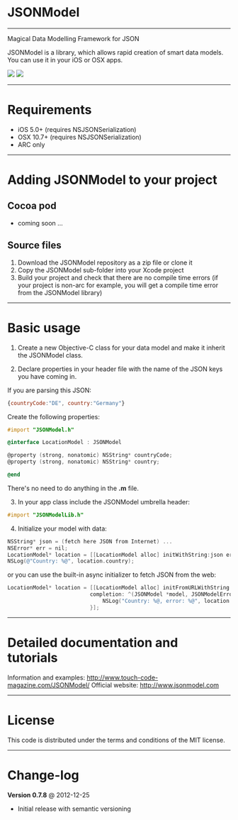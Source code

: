 JSONModel
====================================
------------------------------------
Magical Data Modelling Framework for JSON

JSONModel is a library, which allows rapid creation of smart data models. You can use it in your iOS or OSX apps.

[![](http://jsonmodel.com/img/jm_ios_screen.png)](http://jsonmodel.com/img/jm_ios_screen.png)
[![](http://jsonmodel.com/img/jm_osx_screen.png)](http://jsonmodel.com/img/jm_osx_screen.png)

------------------------------------
Requirements
====================================

* iOS 5.0+ (requires NSJSONSerialization)
* OSX 10.7+ (requires NSJSONSerialization) 
* ARC only

------------------------------------
Adding JSONModel to your project
====================================

Cocoa pod
------------

* coming soon ...

Source files
------------

1. Download the JSONModel repository as a zip file or clone it
2. Copy the JSONModel sub-folder into your Xcode project
3. Build your project and check that there are no compile time errors 
(if your project is non-arc for example, you will get a compile time error from the JSONModel library)

------------------------------------
Basic usage
====================================
1. Create a new Objective-C class for your data model and make it inherit the JSONModel class. 

2. Declare properties in your header file with the name of the JSON keys you have coming in.

If you are parsing this JSON:
```javascript
{countryCode:"DE", country:"Germany"}
```

Create the following properties:
```objective-c
#import "JSONModel.h"

@interface LocationModel : JSONModel

@property (strong, nonatomic) NSString* countryCode;
@property (strong, nonatomic) NSString* country;

@end
```
There's no need to do anything in the **.m** file.

3. In your app class include the JSONModel umbrella header:
```objective-c
#import "JSONModelLib.h"
```

4. Initialize your model with data:

```objective-c
NSString* json = (fetch here JSON from Internet) ... 
NSError* err = nil;
LocationModel* location = [[LocationModel alloc] initWithString:json error:&err];
NSLog(@"Country: %@", location.country);
```

or you can use the built-in async initializer to fetch JSON from the web:

```objective-c
LocationModel* location = [[LocationModel alloc] initFromURLWithString:@"http://api.kivaws.org/v1/loans/search.json?status=fundraising" 
                          completion: ^(JSONModel *model, JSONModelError* e) {
                              NSLog("Country: %@, error: %@", location.country, [e localizedDescription]);
                          }];
```

-------
Detailed documentation and tutorials
=======

Information and examples: http://www.touch-code-magazine.com/JSONModel/
Official website: http://www.jsonmodel.com

-------
License
=======

This code is distributed under the terms and conditions of the MIT license. 

----------
Change-log
==========

**Version 0.7.8** @ 2012-12-25

- Initial release with semantic versioning
